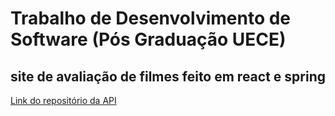 # Trabalho de Desenvolvimento de Software (Pós Graduação UECE)
## site de avaliação de filmes feito em react e spring

[Link do repositório da API](https://github.com/igorlucas/notaFilmes)
